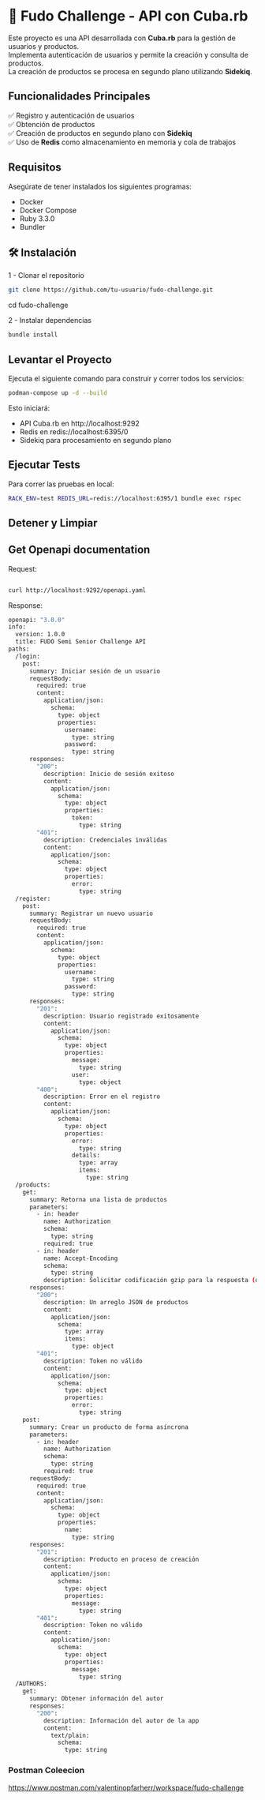 # 🚀 Fudo Challenge - API con Cuba.rb

Este proyecto es una API desarrollada con **Cuba.rb** para la gestión de usuarios y productos.  
Implementa autenticación de usuarios y permite la creación y consulta de productos.  
La creación de productos se procesa en segundo plano utilizando **Sidekiq**.

## Funcionalidades Principales
✅ Registro y autenticación de usuarios  
✅ Obtención de productos  
✅ Creación de productos en segundo plano con **Sidekiq**  
✅ Uso de **Redis** como almacenamiento en memoria y cola de trabajos  


## Requisitos
Asegúrate de tener instalados los siguientes programas:

- Docker
- Docker Compose
- Ruby 3.3.0
- Bundler

## 🛠 Instalación

1 - Clonar el repositorio
```sh
git clone https://github.com/tu-usuario/fudo-challenge.git
```

cd fudo-challenge

2 - Instalar dependencias
```sh
bundle install
```


## Levantar el Proyecto

Ejecuta el siguiente comando para construir y correr todos los servicios:

```sh
podman-compose up -d --build
```


Esto iniciará:

- API Cuba.rb en http://localhost:9292
- Redis en redis://localhost:6395/0
- Sidekiq para procesamiento en segundo plano


## Ejecutar Tests

Para correr las pruebas en local:

```sh
RACK_ENV=test REDIS_URL=redis://localhost:6395/1 bundle exec rspec
```

## Detener y Limpiar


## Get Openapi documentation

Request:
```sh

curl http://localhost:9292/openapi.yaml
```

Response:

```sh
openapi: "3.0.0"
info:
  version: 1.0.0
  title: FUDO Semi Senior Challenge API
paths:
  /login:
    post:
      summary: Iniciar sesión de un usuario
      requestBody:
        required: true
        content:
          application/json:
            schema:
              type: object
              properties:
                username:
                  type: string
                password:
                  type: string
      responses:
        "200":
          description: Inicio de sesión exitoso
          content:
            application/json:
              schema:
                type: object
                properties:
                  token:
                    type: string
        "401":
          description: Credenciales inválidas
          content:
            application/json:
              schema:
                type: object
                properties:
                  error:
                    type: string
  /register:
    post:
      summary: Registrar un nuevo usuario
      requestBody:
        required: true
        content:
          application/json:
            schema:
              type: object
              properties:
                username:
                  type: string
                password:
                  type: string
      responses:
        "201":
          description: Usuario registrado exitosamente
          content:
            application/json:
              schema:
                type: object
                properties:
                  message:
                    type: string
                  user:
                    type: object
        "400":
          description: Error en el registro
          content:
            application/json:
              schema:
                type: object
                properties:
                  error:
                    type: string
                  details:
                    type: array
                    items:
                      type: string
  /products:
    get:
      summary: Retorna una lista de productos
      parameters:
        - in: header
          name: Authorization
          schema:
            type: string
          required: true
        - in: header
          name: Accept-Encoding
          schema:
            type: string
          description: Solicitar codificación gzip para la respuesta (opcional)
      responses:
        "200":
          description: Un arreglo JSON de productos
          content:
            application/json:
              schema:
                type: array
                items:
                  type: object
        "401":
          description: Token no válido
          content:
            application/json:
              schema:
                type: object
                properties:
                  error:
                    type: string
    post:
      summary: Crear un producto de forma asíncrona
      parameters:
        - in: header
          name: Authorization
          schema:
            type: string
          required: true
      requestBody:
        required: true
        content:
          application/json:
            schema:
              type: object
              properties:
                name:
                  type: string
      responses:
        "201":
          description: Producto en proceso de creación
          content:
            application/json:
              schema:
                type: object
                properties:
                  message:
                    type: string
        "401":
          description: Token no válido
          content:
            application/json:
              schema:
                type: object
                properties:
                  message:
                    type: string
  /AUTHORS:
    get:
      summary: Obtener información del autor
      responses:
        "200":
          description: Información del autor de la app
          content:
            text/plain:
              schema:
                type: string
```

### Postman Coleecion

https://www.postman.com/valentinopfarherr/workspace/fudo-challenge